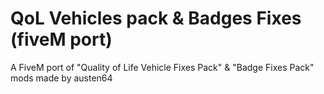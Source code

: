 # QoL Vehicles pack & Badges Fixes (fiveM port)
 A FiveM port of "Quality of Life Vehicle Fixes Pack" & "Badge Fixes Pack" mods made by austen64 
